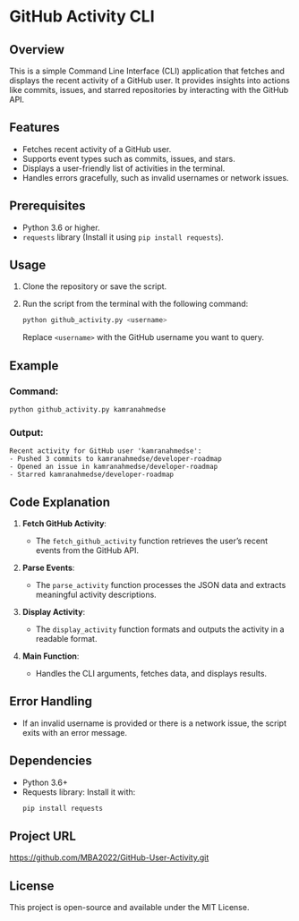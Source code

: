 # GitHub Activity CLI

## Overview
This is a simple Command Line Interface (CLI) application that fetches and displays the recent activity of a GitHub user. It provides insights into actions like commits, issues, and starred repositories by interacting with the GitHub API.

## Features
- Fetches recent activity of a GitHub user.
- Supports event types such as commits, issues, and stars.
- Displays a user-friendly list of activities in the terminal.
- Handles errors gracefully, such as invalid usernames or network issues.

## Prerequisites
- Python 3.6 or higher.
- `requests` library (Install it using `pip install requests`).

## Usage
1. Clone the repository or save the script.
2. Run the script from the terminal with the following command:

   ```bash
   python github_activity.py <username>
   ```

   Replace `<username>` with the GitHub username you want to query.

## Example
### Command:
```bash
python github_activity.py kamranahmedse
```

### Output:
```plaintext
Recent activity for GitHub user 'kamranahmedse':
- Pushed 3 commits to kamranahmedse/developer-roadmap
- Opened an issue in kamranahmedse/developer-roadmap
- Starred kamranahmedse/developer-roadmap
```

## Code Explanation
1. **Fetch GitHub Activity**:
   - The `fetch_github_activity` function retrieves the user’s recent events from the GitHub API.

2. **Parse Events**:
   - The `parse_activity` function processes the JSON data and extracts meaningful activity descriptions.

3. **Display Activity**:
   - The `display_activity` function formats and outputs the activity in a readable format.

4. **Main Function**:
   - Handles the CLI arguments, fetches data, and displays results.

## Error Handling
- If an invalid username is provided or there is a network issue, the script exits with an error message.

## Dependencies
- Python 3.6+
- Requests library: Install it with:
  ```bash
  pip install requests
  ```

## Project URL
https://github.com/MBA2022/GitHub-User-Activity.git 


## License
This project is open-source and available under the MIT License.
